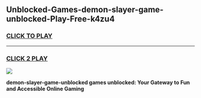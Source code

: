
## Unblocked-Games-demon-slayer-game-unblocked-Play-Free-k4zu4
<h3>
<a href="https://premium76.site?title=demon-slayer-game-unblocked&ref=20A">CLICK TO PLAY</a></h3>
<hr>

<h3>
<a href="https://premium76.site?title=demon-slayer-game-unblocked&ref=20A">CLICK 2 PLAY</a>
  
</h3>

<a href="https://premium76.site?title=demon-slayer-game-unblocked&ref=20A"><img src="https://clearcache.store/games.png"></a>


**demon-slayer-game-unblocked games unblocked: Your Gateway to Fun and Accessible Online Gaming**
